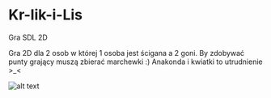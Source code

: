 # Kr-lik-i-Lis
Gra SDL 2D

Gra 2D dla 2 osob w której 1 osoba jest ścigana a 2 goni.
By zdobywać punty grający muszą zbierać marchewki :)
Anakonda i kwiatki to utrudnienie >_<

![alt text](http://i.imgur.com/xNz8mE7.png)

